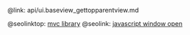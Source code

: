 @link: api/ui.baseview_gettopparentview.md

@seolinktop: [mvc library](https://webix.com)
@seolink: [javascript window open](https://webix.com/widget/window/)